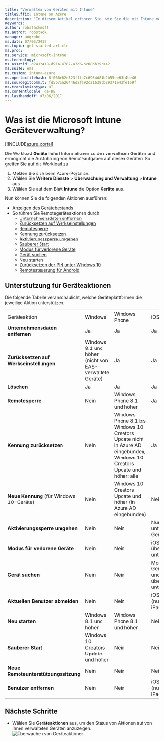 ```yaml
---
title: "Verwalten von Geräten mit Intune"
titleSuffix: Intune on Azure
description: "In diesem Artikel erfahren Sie, wie Sie die mit Intune verwalteten Geräte anzeigen und verschiedene Vorgänge auf diesen ausführen."
keywords: 
author: robstackmsft
ms.author: robstack
manager: angrobe
ms.date: 07/05/2017
ms.topic: get-started-article
ms.prod: 
ms.service: microsoft-intune
ms.technology: 
ms.assetid: d2412418-d91a-4767-a3d6-bc88bb29caa2
ms.suite: ems
ms.custom: intune-azure
ms.openlocfilehash: 8f066e62e323fffb7c6954d83b2b55ee63f4be46
ms.sourcegitcommit: fd5b7aa26446d2fa92c21638cb29371e43fe169f
ms.translationtype: HT
ms.contentlocale: de-DE
ms.lasthandoff: 07/06/2017
---
```

# <a name="what-is-microsoft-intune-device-management"></a>Was ist die Microsoft Intune Geräteverwaltung?


[!INCLUDE[azure_portal](./includes/azure_portal.md)]

Die Workload **Geräte** liefert Informationen zu den verwalteten Geräten und ermöglicht die Ausführung von Remoteaufgaben auf diesen Geräten. So greifen Sie auf die Workload zu

1. Melden Sie sich beim Azure-Portal an.
2. Wählen Sie **Weitere Dienste** > **Überwachung und Verwaltung** > **Intune** aus.
3. Wählen Sie auf dem Blatt **Intune** die Option **Geräte** aus.

Nun können Sie die folgenden Aktionen ausführen:

- [Anzeigen des Gerätebestands](device-inventory.md)
- So führen Sie Remotegeräteaktionen durch:
    - [Unternehmensdaten entfernen](device-company-data-remove.md) 
    - [Zurücksetzen auf Werkseinstellungen](device-factory-reset.md)
    - [Remotesperre](device-remote-lock.md)
    - [Kennung zurücksetzen](device-passcode-reset.md)
    - [Aktivierungssperre umgehen](device-activation-lock-bypass.md)
    - [Sauberer Start](device-fresh-start.md)
    - [Modus für verlorene Geräte](device-lost-mode.md)
    - [Gerät suchen](device-locate.md)
    - [Neu starten](device-restart.md)
    - [Zurücksetzen der PIN unter Windows 10](device-windows-pin-reset.md)
    - [Remotesteuerung für Android](device-profile-android-teamviewer.md)


## <a name="support-for-each-device-action"></a>Unterstützung für Geräteaktionen

Die folgende Tabelle veranschaulicht, welche Geräteplattformen die jeweilige Aktion unterstützen.

|||||||
|-|-|-|-|-|-|
|Geräteaktion|Windows|Windows Phone|iOS|macOS|Android|
|**Unternehmensdaten entfernen**|Ja|Ja|Ja|Ja|Ja|
|**Zurücksetzen auf Werkseinstellungen**|Windows 8.1 und höher (nicht von EAS-verwaltete Geräte)|Ja|Ja|Nein|Android for Work wird nicht unterstützt.|
|**Löschen**|Ja|Ja|Ja|Ja|Ja|
|**Remotesperre**|Nein|Windows Phone 8.1 und höher|Ja|Nein|Ja|
|**Kennung zurücksetzen**|Nein|Windows Phone 8.1 bis Windows 10 Creators Update nicht in Azure AD eingebunden, Windows 10 Creators Update und höher: alle|Ja|Nein|In früheren Versionen als Android 7 wird Android for Work nicht unterstützt.|
|**Neue Kennung** (für Windows 10-Geräte)|Nein|Windows 10 Creators Update und höher (in Azure AD eingebunden)|Nein|Nein|Android for Work wird nicht unterstützt.|
|**Aktivierungssperre umgehen**|Nein|Nein|Nur unternehmenseigene Geräte|Nein|Nein|
|**Modus für verlorene Geräte**|Nein|Nein|iOS 9.3 und höher, überwacht und unternehmenseigen|Nein|Nein|
|**Gerät suchen**|Nein|Nein|Modus für verlorene Geräte von iOS 9.3 und höher, überwacht und unternehmenseigen|Nein|Nein|
|**Aktuellen Benutzer abmelden**|Nein|Nein|iOS 9.3 und höher (nur freigegebene iPad-Geräte)|Nein|Nein|
|**Neu starten**|Windows 8.1 und höher|Windows Phone 8.1 und höher|Nein|Nein|Nein|
|**Sauberer Start**|Windows 10 Creators Update und höher|Nein|Nein|Nein|Nein|
|**Neue Remoteunterstützungssitzung**|Nein|Nein|Nein|Nein|Ja|
|**Benutzer entfernen**|Nein|Nein|iOS 9.3 und höher (nur freigegebene iPad-Geräte)|Nein|Nein|

## <a name="next-steps"></a>Nächste Schritte

- Wählen Sie **Geräteaktionen** aus, um den Status von Aktionen auf von Ihnen verwalteten Geräten anzuzeigen. 
![Überwachen von Geräteaktionen](./media/monitor-device-actions.png)